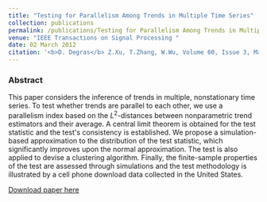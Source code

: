 ```yaml
---
title: "Testing for Parallelism Among Trends in Multiple Time Series"
collection: publications
permalink: /publications/Testing for Parallelism Among Trends in Multiple Time Series
venue: "IEEE Transactions on Signal Processing "
date: 02 March 2012
citation: '<b>D. Degras</b> Z.Xu, T.Zhang, W.Wu, Volume 60, Issue 3, March 2012, Pages 1087 - 1097.'
---
```


### Abstract
This paper considers the inference of trends in multiple, nonstationary time series. To test whether trends are parallel to each other, we use a parallelism index based on the $L^2$-distances between nonparametric trend estimators and their average. A central limit theorem is obtained for the test statistic and the test's consistency is established. We propose a simulation-based approximation to the distribution of the test statistic, which significantly improves upon the normal approximation. The test is also applied to devise a clustering algorithm. Finally, the finite-sample properties of the test are assessed through simulations and the test methodology is illustrated by a cell phone download data collected in the United States.


[Download paper here](https://ieeexplore.ieee.org/document/6094237)
